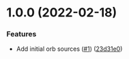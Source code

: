 # 1.0.0 (2022-02-18)


### Features

* Add initial orb sources ([#1](https://github.com/trustedshops-public/circleci-orb-pact/issues/1)) ([23d31e0](https://github.com/trustedshops-public/circleci-orb-pact/commit/23d31e0ef4ab0bd56dc3217ef64c9ed013875805))
